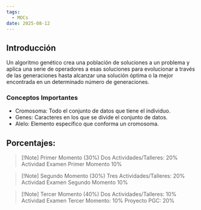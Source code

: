 ```yaml
---
tags:
  - MOCs
date: 2025-08-12
---
```

## Introducción

Un algoritmo genético crea una población de soluciones a un problema y aplica una serie de operadores a esas soluciones para evolucionar a través de las generaciones hasta alcanzar una solución óptima o la mejor encontrada en un determinado número de generaciones.

### Conceptos Importantes

- Cromosoma: Todo el conjunto de datos que tiene el individuo.
- Genes: Caracteres en los que se divide el conjunto de datos.
- Alelo: Elemento específico que conforma un cromosoma.

## Porcentajes:

> [!Note] Primer Momento (30%)
> 	Dos Actividades/Talleres: 20%
> 	Actividad Examen Primer Momento 10%
> 	

> [!Note] Segundo Momento (30%)
> 	Tres Actividades/Talleres: 20%
> 	Actividad Examen Segundo Momento 10%


> [!Note] Tercer Momento (40%)
> 	Dos Actividades/Talleres: 10%
> 	Actividad Examen Tercer Momento: 10%
> 	 Proyecto PGC: 20%
>